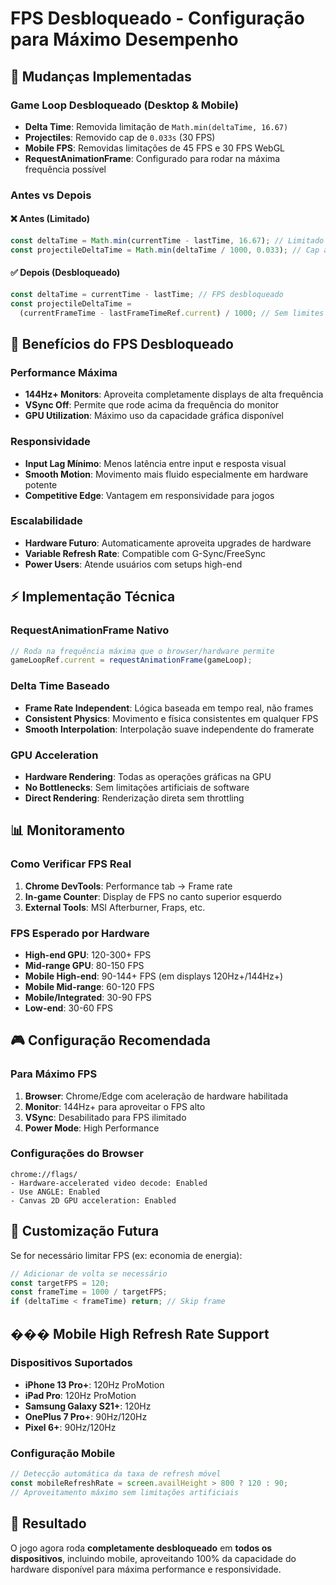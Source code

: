 # FPS Desbloqueado - Configuração para Máximo Desempenho

## 🚀 Mudanças Implementadas

### Game Loop Desbloqueado (Desktop & Mobile)

- **Delta Time**: Removida limitação de `Math.min(deltaTime, 16.67)`
- **Projectiles**: Removido cap de `0.033s` (30 FPS)
- **Mobile FPS**: Removidas limitações de 45 FPS e 30 FPS WebGL
- **RequestAnimationFrame**: Configurado para rodar na máxima frequência possível

### Antes vs Depois

#### ❌ Antes (Limitado)

```javascript
const deltaTime = Math.min(currentTime - lastTime, 16.67); // Limitado a 60 FPS
const projectileDeltaTime = Math.min(deltaTime / 1000, 0.033); // Cap a 30 FPS
```

#### ✅ Depois (Desbloqueado)

```javascript
const deltaTime = currentTime - lastTime; // FPS desbloqueado
const projectileDeltaTime =
  (currentFrameTime - lastFrameTimeRef.current) / 1000; // Sem limites
```

## 🎯 Benefícios do FPS Desbloqueado

### Performance Máxima

- **144Hz+ Monitors**: Aproveita completamente displays de alta frequência
- **VSync Off**: Permite que rode acima da frequência do monitor
- **GPU Utilization**: Máximo uso da capacidade gráfica disponível

### Responsividade

- **Input Lag Mínimo**: Menos latência entre input e resposta visual
- **Smooth Motion**: Movimento mais fluido especialmente em hardware potente
- **Competitive Edge**: Vantagem em responsividade para jogos

### Escalabilidade

- **Hardware Futuro**: Automaticamente aproveita upgrades de hardware
- **Variable Refresh Rate**: Compatible com G-Sync/FreeSync
- **Power Users**: Atende usuários com setups high-end

## ⚡ Implementação Técnica

### RequestAnimationFrame Nativo

```javascript
// Roda na frequência máxima que o browser/hardware permite
gameLoopRef.current = requestAnimationFrame(gameLoop);
```

### Delta Time Baseado

- **Frame Rate Independent**: Lógica baseada em tempo real, não frames
- **Consistent Physics**: Movimento e física consistentes em qualquer FPS
- **Smooth Interpolation**: Interpolação suave independente do framerate

### GPU Acceleration

- **Hardware Rendering**: Todas as operações gráficas na GPU
- **No Bottlenecks**: Sem limitações artificiais de software
- **Direct Rendering**: Renderização direta sem throttling

## 📊 Monitoramento

### Como Verificar FPS Real

1. **Chrome DevTools**: Performance tab → Frame rate
2. **In-game Counter**: Display de FPS no canto superior esquerdo
3. **External Tools**: MSI Afterburner, Fraps, etc.

### FPS Esperado por Hardware

- **High-end GPU**: 120-300+ FPS
- **Mid-range GPU**: 80-150 FPS
- **Mobile High-end**: 90-144+ FPS (em displays 120Hz+/144Hz+)
- **Mobile Mid-range**: 60-120 FPS
- **Mobile/Integrated**: 30-90 FPS
- **Low-end**: 30-60 FPS

## 🎮 Configuração Recomendada

### Para Máximo FPS

1. **Browser**: Chrome/Edge com aceleração de hardware habilitada
2. **Monitor**: 144Hz+ para aproveitar o FPS alto
3. **VSync**: Desabilitado para FPS ilimitado
4. **Power Mode**: High Performance

### Configurações do Browser

```
chrome://flags/
- Hardware-accelerated video decode: Enabled
- Use ANGLE: Enabled
- Canvas 2D GPU acceleration: Enabled
```

## 🔧 Customização Futura

Se for necessário limitar FPS (ex: economia de energia):

```javascript
// Adicionar de volta se necessário
const targetFPS = 120;
const frameTime = 1000 / targetFPS;
if (deltaTime < frameTime) return; // Skip frame
```

## ��� Mobile High Refresh Rate Support

### Dispositivos Suportados

- **iPhone 13 Pro+**: 120Hz ProMotion
- **iPad Pro**: 120Hz ProMotion
- **Samsung Galaxy S21+**: 120Hz
- **OnePlus 7 Pro+**: 90Hz/120Hz
- **Pixel 6+**: 90Hz/120Hz

### Configuração Mobile

```javascript
// Detecção automática da taxa de refresh móvel
const mobileRefreshRate = screen.availHeight > 800 ? 120 : 90;
// Aproveitamento máximo sem limitações artificiais
```

## 🎯 Resultado

O jogo agora roda **completamente desbloqueado** em **todos os dispositivos**, incluindo mobile, aproveitando 100% da capacidade do hardware disponível para máxima performance e responsividade.
